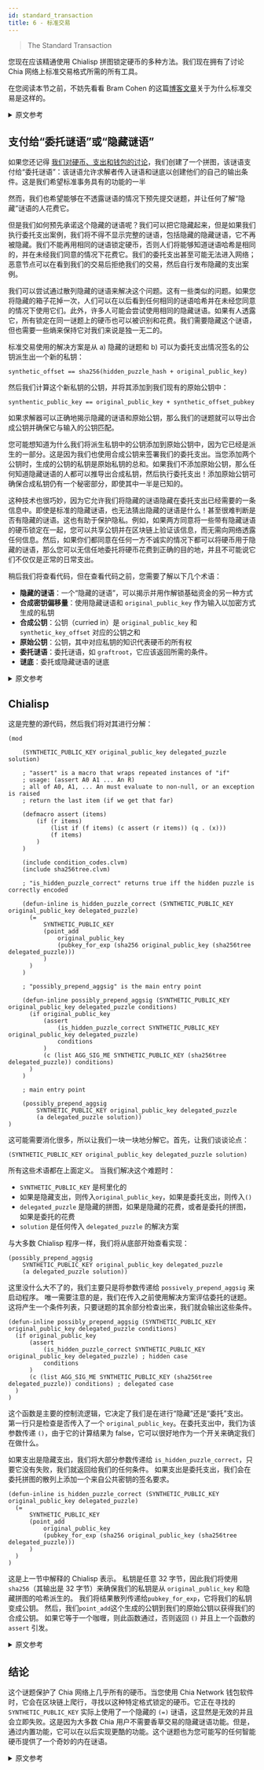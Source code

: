 ```yaml
---
id: standard_transaction
title: 6 - 标准交易
---
```


> The Standard Transaction

您现在应该精通使用 Chialisp 拼图锁定硬币的多种方法。我们现在拥有了讨论 Chia 网络上标准交易格式所需的所有工具。

在您阅读本节之前，不妨先看看 Bram Cohen 的这篇[博客文章](https://www.chia.net/2021/05/27/Agrgregated-Sigs-Taproot-Graftroot.html)关于为什么标准交易是这样的。

<details>
<summary>原文参考</summary>

You should now be well versed in a number of ways to lock up a coin using a Chialisp puzzle.
We have all the tools we need now to talk about the standard transaction format on the Chia network.

Before you go through this section, it may be worth it to check out this [blog post](https://www.chia.net/2021/05/27/Agrgregated-Sigs-Taproot-Graftroot.html) by Bram Cohen on why the standard transaction is the way it is.

</details>

## 支付给“委托谜语”或“隐藏谜语”

如果您还记得 [我们对硬币、支出和钱包的讨论](/docs/coins_spends_and_wallets)，我们创建了一个拼图，该谜语支付给“委托谜语”：该谜语允许求解者传入谜语和谜底以创建他们的自己的输出条件。这是我们希望标准事务具有的功能的一半

然而，我们也希望能够在不透露谜语的情况下预先提交谜题，并让任何了解“隐藏”谜语的人花费它。

但是我们如何预先承诺这个隐藏的谜语呢？我们可以把它隐藏起来，但是如果我们执行委托支出案例，我们将不得不显示完整的谜语，包括隐藏的隐藏谜语，它不再被隐藏。我们不能再用相同的谜语锁定硬币，否则人们将能够知道谜语哈希是相同的，并在未经我们同意的情况下花费它。我们的委托支出甚至可能无法进入网络；恶意节点可以在看到我们的交易后拒绝我们的交易，然后自行发布隐藏的支出案例。

我们可以尝试通过散列隐藏的谜语来解决这个问题。这有一些类似的问题。如果您将隐藏的箱子花掉一次，人们可以在以后看到任何相同的谜语哈希并在未经您同意的情况下使用它们。此外，许多人可能会尝试使用相同的隐藏谜语。如果有人透露它，所有锁定在同一谜题上的硬币也可以被识别和花费。我们需要隐藏这个谜语，但也需要一些熵来保持它对我们来说是独一无二的。

标准交易使用的解决方案是从 a) 隐藏的谜题和 b) 可以为委托支出情况签名的公钥派生出一个新的私钥：

`synthetic_offset == sha256(hidden_puzzle_hash + original_public_key)`

然后我们计算这个新私钥的公钥，并将其添加到我们现有的原始公钥中：

`synthentic_public_key == original_public_key + synthetic_offset_pubkey`

如果求解器可以正确地揭示隐藏的谜语和原始公钥，那么我们的谜题就可以导出合成公钥并确保它与输入的公钥匹配。

您可能想知道为什么我们将派生私钥中的公钥添加到原始公钥中，因为它已经是派生的一部分。这是因为我们也使用合成公钥来签署我们的委托支出。当您添加两个公钥时，生成的公钥的私钥是原始私钥的总和。如果我们不添加原始公钥，那么任何知道隐藏谜语的人都可以推导出合成私钥，然后执行委托支出！添加原始公钥可确保合成私钥仍有一个秘密部分，即使其中一半是已知的。

这种技术也很巧妙，因为它允许我们将隐藏的谜语隐藏在委托支出已经需要的一条信息中。即使是标准的隐藏谜语，也无法猜出隐藏的谜语是什么！甚至很难判断是否有隐藏的谜语。这也有助于保护隐私。例如，如果两方同意将一些带有隐藏谜语的硬币锁定在一起，您可以共享公钥并在区块链上验证该信息，而无需向网络透露任何信息。然后，如果你们都同意在任何一方不诚实的情况下都可以将硬币用于隐藏的谜语，那么您可以无信任地委托将硬币花费到正确的目的地，并且不可能说它们不仅仅是正常的日常支出。

稍后我们将查看代码，但在查看代码之前，您需要了解以下几个术语：

* **隐藏的谜语**：一个“隐藏的谜语”，可以揭示并用作解锁基础资金的另一种方式
* **合成密钥偏移量**：使用隐藏谜语和 `original_public_key` 作为输入以加密方式生成的私钥
* **合成公钥**：公钥（curried in）是 `original_public_key` 和 `synthetic_key_offset` 对应的公钥之和
* **原始公钥**：公钥，其中对应私钥的知识代表硬币的所有权
* **委托谜语**：委托谜语，如 `graftroot`，它应该返回所需的条件。
* **谜底**：委托或隐藏谜语的谜底

<details>
<summary>原文参考</summary>

- ## Pay to "Delegated Puzzle" or "Hidden Puzzle"

If you remember from [our discussion of coins, spends, and wallets](/docs/coins_spends_and_wallets) we created a puzzle that paid to a "delegated puzzle": a puzzle that allows the solver to pass in a puzzle and solution to create their own conditions for the output.
This is one half of the functionality we want our standard transaction to have.

However, we also want the ability to pre-commit to a puzzle without revealing it, and let anybody with the knowledge of the "hidden" puzzle spend it.

But how do we pre-commit to this hidden puzzle?  We can curry it in, but if we perform the delegated spend case we will have to reveal the full puzzle including the curried in hidden puzzle and it will no longer be hidden.
We can't lock up a coin with the same puzzle anymore, or else people will be able to tell that the puzzle hash is the same and spend it without our consent.
Our delegated spend might not even make it to the network; a malicious node can just deny our transaction after seeing it and then publish the hidden spend case on their own.

We can attempt to solve this by hashing the hidden puzzle.
This has some similar problems.
If you spend the hidden case even once, people can see any identical puzzle hashes later and spend them without your consent.
Furthermore, many people may try to use the same hidden puzzle.
If anyone reveals it, all coins locked up with that same puzzle can also be identified and spent.
We need the puzzle to be hidden, but also have some entropy that keeps it unique to us.

The solution that the standard transaction uses is to derive a new private key from a) the hidden puzzle and b) the public key that can sign for the delegated spend case:

`synthetic_offset == sha256(hidden_puzzle_hash + original_public_key)`

We then calculate the public key of this new private key, and add it to our existing original public key:

`synthentic_public_key == original_public_key + synthetic_offset_pubkey`

If the solver can correctly reveal BOTH the hidden puzzle and the original public key, then our puzzle can derive the synthetic public key and make sure that it matches the one that is curried in.

You may wonder why we add the public key from our derived private key to the original public key when it's already part of the derivation.
This is because we use the synthetic public key to sign for our delegated spends as well.
When you add two public keys, the private key for the resulting public key is the sum of the original private keys.
If we didn't add the original public key then anyone who knew the hidden puzzle could derive the synthetic private key and could then perform delegated spends!  Adding original public key ensures that there is still a secret component of the synthetic private key, even though half of can be known.

This technique is also neat because it allows us to hide the hidden puzzle in a piece of information that was already necessary for the delegated spend.
It's impossible to guess what the hidden puzzle is, even if it's a standard hidden puzzle!  It's even hard to tell if there's a hidden puzzle at all.
This can also contribute to privacy.
For example, if two parties agree to lock up some coins with a hidden puzzle together, you can share pubkeys and verify that information on the blockchain without revealing anything to the network.
Then, if you both agree that the coins *can* be spent with the hidden puzzle if either party is dishonest, you can trustlessly delegated spend the coins to the correct destinations and it's impossible to tell that they are not just normal everyday spends.

We'll look at the code in a moment, but here's a few terms to know before you look at it:

* **hidden puzzle**: a "hidden puzzle" that can be revealed and used as an alternate way to unlock the underlying funds
* **synthetic key offset**: a private key cryptographically generated using the hidden puzzle and `original_public_key` as inputs
* **synthetic public key**: the public key (curried in) that is the sum of `original_public_key` and the public key corresponding to `synthetic_key_offset`
* **original public key**: a public key, where knowledge of the corresponding private key represents ownership of the coin
* **delegated puzzle**: a delegated puzzle, as in "graftroot", which should return the desired conditions.
* **solution**: the solution to the delegated or hidden puzzle

</details>

## Chialisp

这是完整的源代码，然后我们将对其进行分解：

```chialisp
(mod

    (SYNTHETIC_PUBLIC_KEY original_public_key delegated_puzzle solution)

    ; "assert" is a macro that wraps repeated instances of "if"
    ; usage: (assert A0 A1 ... An R)
    ; all of A0, A1, ... An must evaluate to non-null, or an exception is raised
    ; return the last item (if we get that far)

    (defmacro assert (items)
        (if (r items)
            (list if (f items) (c assert (r items)) (q . (x)))
            (f items)
        )
    )

    (include condition_codes.clvm)
    (include sha256tree.clvm)

    ; "is_hidden_puzzle_correct" returns true iff the hidden puzzle is correctly encoded

    (defun-inline is_hidden_puzzle_correct (SYNTHETIC_PUBLIC_KEY original_public_key delegated_puzzle)
      (=
          SYNTHETIC_PUBLIC_KEY
          (point_add
              original_public_key
              (pubkey_for_exp (sha256 original_public_key (sha256tree delegated_puzzle)))
          )
      )
    )

    ; "possibly_prepend_aggsig" is the main entry point

    (defun-inline possibly_prepend_aggsig (SYNTHETIC_PUBLIC_KEY original_public_key delegated_puzzle conditions)
      (if original_public_key
          (assert
              (is_hidden_puzzle_correct SYNTHETIC_PUBLIC_KEY original_public_key delegated_puzzle)
              conditions
          )
          (c (list AGG_SIG_ME SYNTHETIC_PUBLIC_KEY (sha256tree delegated_puzzle)) conditions)
      )
    )

    ; main entry point

    (possibly_prepend_aggsig
        SYNTHETIC_PUBLIC_KEY original_public_key delegated_puzzle
        (a delegated_puzzle solution))
)
```

这可能需要消化很多，所以让我们一块一块地分解它。首先，让我们谈谈论点：

```
(SYNTHETIC_PUBLIC_KEY original_public_key delegated_puzzle solution)
```

所有这些术语都在上面定义。
当我们解决这个难题时：
* `SYNTHETIC_PUBLIC_KEY` 是柯里化的
* 如果是隐藏支出，则传入`original_public_key`，如果是委托支出，则传入`()`
* `delegated_puzzle` 是隐藏的拼图，如果是隐藏的花费，或者是委托的拼图，如果是委托的花费
* `solution` 是任何传入 `delegated_puzzle` 的解决方案

与大多数 Chialisp 程序一样，我们将从底部开始查看实现：

```chialisp
(possibly_prepend_aggsig
    SYNTHETIC_PUBLIC_KEY original_public_key delegated_puzzle
    (a delegated_puzzle solution))
```

这里没什么大不了的，我们主要只是将参数传递给 `possively_prepend_aggsig` 来启动程序。 唯一需要注意的是，我们在传入之前使用解决方案评估委托的谜题。这将产生一个条件列表，只要谜题的其余部分检查出来，我们就会输出这些条件。

```chialisp
(defun-inline possibly_prepend_aggsig (SYNTHETIC_PUBLIC_KEY original_public_key delegated_puzzle conditions)
  (if original_public_key
      (assert
          (is_hidden_puzzle_correct SYNTHETIC_PUBLIC_KEY original_public_key delegated_puzzle) ; hidden case
          conditions
      )
      (c (list AGG_SIG_ME SYNTHETIC_PUBLIC_KEY (sha256tree delegated_puzzle)) conditions) ; delegated case
  )
)
```

这个函数是主要的控制流逻辑，它决定了我们是在进行“隐藏”还是“委托”支出。 第一行只是检查是否传入了一个 `original_public_key`。在委托支出中，我们为该参数传递 `()`，由于它的计算结果为 false，它可以很好地作为一个开关来确定我们在做什么。

如果支出是隐藏支出，我们将大部分参数传递给 `is_hidden_puzzle_correct`，只要它没有失败，我们就返回给我们的任何条件。 如果支出是委托支出，我们会在委托拼图的散列上添加一个来自公共密钥的签名要求。

```chialisp
(defun-inline is_hidden_puzzle_correct (SYNTHETIC_PUBLIC_KEY original_public_key delegated_puzzle)
  (=
      SYNTHETIC_PUBLIC_KEY
      (point_add
          original_public_key
          (pubkey_for_exp (sha256 original_public_key (sha256tree delegated_puzzle)))
      )
  )
)
```

这是上一节中解释的 Chialisp 表示。 私钥是任意 32 字节，因此我们将使用 `sha256`（其输出是 32 字节）来确保我们的私钥是从 `original_public_key` 和隐藏拼图的哈希派生的。 我们将结果散列传递给`pubkey_for_exp`，它将我们的私钥变成公钥。 然后，我们`point_add`这个生成的公钥到我们的原始公钥以获得我们的合成公钥。 如果它等于一个咖喱，则此函数通过，否则返回 `()` 并且上一个函数的 `assert` 引发。

<details>
<summary>原文参考</summary>

- ## The Chialisp

Here's the full source and then we'll break it down:

```chialisp
(mod

    (SYNTHETIC_PUBLIC_KEY original_public_key delegated_puzzle solution)

    ; "assert" is a macro that wraps repeated instances of "if"
    ; usage: (assert A0 A1 ... An R)
    ; all of A0, A1, ... An must evaluate to non-null, or an exception is raised
    ; return the last item (if we get that far)

    (defmacro assert (items)
        (if (r items)
            (list if (f items) (c assert (r items)) (q . (x)))
            (f items)
        )
    )

    (include condition_codes.clvm)
    (include sha256tree.clvm)

    ; "is_hidden_puzzle_correct" returns true iff the hidden puzzle is correctly encoded

    (defun-inline is_hidden_puzzle_correct (SYNTHETIC_PUBLIC_KEY original_public_key delegated_puzzle)
      (=
          SYNTHETIC_PUBLIC_KEY
          (point_add
              original_public_key
              (pubkey_for_exp (sha256 original_public_key (sha256tree delegated_puzzle)))
          )
      )
    )

    ; "possibly_prepend_aggsig" is the main entry point

    (defun-inline possibly_prepend_aggsig (SYNTHETIC_PUBLIC_KEY original_public_key delegated_puzzle conditions)
      (if original_public_key
          (assert
              (is_hidden_puzzle_correct SYNTHETIC_PUBLIC_KEY original_public_key delegated_puzzle)
              conditions
          )
          (c (list AGG_SIG_ME SYNTHETIC_PUBLIC_KEY (sha256tree delegated_puzzle)) conditions)
      )
    )

    ; main entry point

    (possibly_prepend_aggsig
        SYNTHETIC_PUBLIC_KEY original_public_key delegated_puzzle
        (a delegated_puzzle solution))
)
```

That's probably a lot to digest so let's break it down piece by piece.
First, let's talk about the arguments:

```
(SYNTHETIC_PUBLIC_KEY original_public_key delegated_puzzle solution)
```

All of these terms are defined above.
When we solve this puzzle:
* `SYNTHETIC_PUBLIC_KEY` is curried in
* We pass in `original_public_key` if it's the hidden spend or `()` if it's the delegated spend
* `delegated_puzzle` is the hidden puzzle if it's the hidden spend, or the delegated puzzle if it's the delegated spend
* `solution` is the solution to whatever is passed into `delegated_puzzle`

As with most Chialisp programs, we'll start looking at the implementation from the bottom:

```chialisp
(possibly_prepend_aggsig
    SYNTHETIC_PUBLIC_KEY original_public_key delegated_puzzle
    (a delegated_puzzle solution))
```

There's nothing much going on here, we're mostly just passing arguments to `possibly_prepend_aggsig` to start the program.
The only thing to note is that we're evaluating the delegated puzzle with the solution before passing it in.
This will result in a list of conditions that we will output as long as the rest of the puzzle checks out.

```chialisp
(defun-inline possibly_prepend_aggsig (SYNTHETIC_PUBLIC_KEY original_public_key delegated_puzzle conditions)
  (if original_public_key
      (assert
          (is_hidden_puzzle_correct SYNTHETIC_PUBLIC_KEY original_public_key delegated_puzzle) ; hidden case
          conditions
      )
      (c (list AGG_SIG_ME SYNTHETIC_PUBLIC_KEY (sha256tree delegated_puzzle)) conditions) ; delegated case
  )
)
```

This function is the main control flow logic that determines whether we're doing the "hidden" or "delegated" spend.
The first line just checks if an `original_public_key` was passed in.
In the delegated spend, we pass `()` for that argument, and since that evaluates to false, it works great as a switch to determine what we're doing.

If the spend is the hidden spend, we pass most of our parameters to `is_hidden_puzzle_correct` and, as long as it doesn't fail, we just return whatever conditions are given to us.
If the spend is the delegated spend, we prepend a signature requirement from the curried in public key on the hash of the delegated puzzle.

```chialisp
(defun-inline is_hidden_puzzle_correct (SYNTHETIC_PUBLIC_KEY original_public_key delegated_puzzle)
  (=
      SYNTHETIC_PUBLIC_KEY
      (point_add
          original_public_key
          (pubkey_for_exp (sha256 original_public_key (sha256tree delegated_puzzle)))
      )
  )
)
```

This is the Chialisp representation of what was explained in the section above.
A private key is any 32 bytes so we're going to use `sha256` (whose output is 32 bytes) to make sure our private key is derived from the `original_public_key` and the hash of the hidden puzzle.
We pass the resulting hash to `pubkey_for_exp` which turns our private key into a public key.
Then, we `point_add` this generated public key to our original pubkey to get our synthetic public key.
If it equals the curried in one, this function passes, otherwise it returns `()` and the `assert` from the previous function raises.

</details>

## 结论

这个谜题保护了 Chia 网络上几乎所有的硬币。当您使用 Chia Network 钱包软件时，它会在区块链上爬行，寻找以这种特定格式锁定的硬币。它正在寻找的 `SYNTHETIC_PUBLIC_KEY` 实际上使用了一个隐藏的 `(=)` 谜语，这显然是无效的并且会立即失败。这是因为大多数 Chia 用户不需要香草交易的隐藏谜语功能。但是，通过内置功能，它可以在以后实现更酷的功能。这个谜题也为您可能写的任何智能硬币提供了一个奇妙的内在谜语。

<details>
<summary>原文参考</summary>

- ## Conclusion

This puzzle secures almost all of the coins on the Chia network.
When you use the Chia Network wallet software, it is crawling the blockchain looking for coins locked up with this specific format.
The `SYNTHETIC_PUBLIC_KEY` it is looking for is actually using a hidden puzzle of `(=)` which is obviously invalid and fails immediately.
This is because most users of Chia don't need the hidden puzzle functionality for vanilla transactions.
But, by having the capabilities built in, it enables much cooler functionality later on.
This puzzle also makes for a fantastic inner puzzle of any smart coins you may write.

</details>

